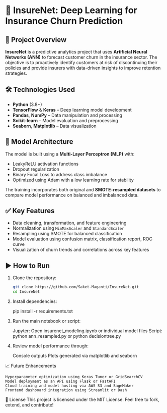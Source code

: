 # 🚀 InsureNet: Deep Learning for Insurance Churn Prediction

## 📌 Project Overview
**InsureNet** is a predictive analytics project that uses **Artificial Neural Networks (ANN)** to forecast customer churn in the insurance sector. The objective is to proactively identify customers at risk of discontinuing their policies and provide insurers with data-driven insights to improve retention strategies.

## 🛠️ Technologies Used
- **Python** (3.8+)
- **TensorFlow** & **Keras** – Deep learning model development
- **Pandas**, **NumPy** – Data manipulation and processing
- **Scikit-learn** – Model evaluation and preprocessing
- **Seaborn**, **Matplotlib** – Data visualization

## 🧠 Model Architecture
The model is built using a **Multi-Layer Perceptron (MLP)** with:
- LeakyReLU activation functions
- Dropout regularization
- Binary Focal Loss to address class imbalance
- Optimized using Adam with a low learning rate for stability

The training incorporates both original and **SMOTE-resampled datasets** to compare model performance on balanced and imbalanced data.

## ✅ Key Features
- Data cleaning, transformation, and feature engineering
- Normalization using `MinMaxScaler` and `StandardScaler`
- Resampling using SMOTE for balanced classification
- Model evaluation using confusion matrix, classification report, ROC curve
- Visualization of churn trends and correlations across key features

## ▶️ How to Run

1. Clone the repository:
   ```bash
   git clone https://github.com/Saket-Maganti/InsureNet.git
   cd InsureNet

 2. Install dependencies:

    pip install -r requirements.txt

 3. Run the main notebook or script:

    Jupyter: Open insurenet_modeling.ipynb or individual model files
    Script: python ann_resampled.py or python decisiontree.py

 4. Review model performance through:

    Console outputs
    Plots generated via matplotlib and seaborn

📈 Future Enhancements

    Hyperparameter optimization using Keras Tuner or GridSearchCV
    Model deployment as an API using Flask or FastAPI
    Cloud training and model hosting via AWS S3 and SageMaker
    Frontend dashboard integration using Streamlit or Dash

📝 License
This project is licensed under the MIT License. Feel free to fork, extend, and contribute!

